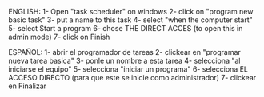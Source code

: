 ENGLISH:
  1- Open "task scheduler" on windows
  2- click on "program new basic task"
  3- put a name to this task
  4- select "when the computer start"
  5- select Start a program
  6- chose THE DIRECT ACCES (to open this in admin mode)
  7- click on Finish
  
ESPAÑOL:
  1- abrir el programador de tareas
  2- clickear en "programar nueva tarea basica"
  3- ponle un nombre a esta tarea
  4- selecciona "al iniciarse el equipo"
  5- selecciona "iniciar un programa"
  6- selecciona EL ACCESO DIRECTO (para que este se inicie como administrador)
  7- clickear en Finalizar
